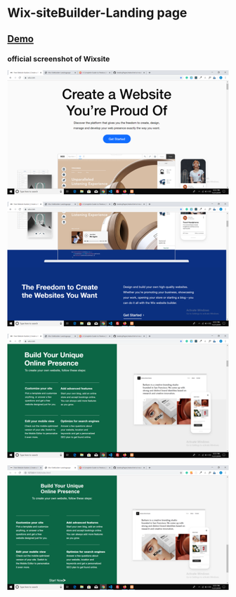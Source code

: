 # Wix-siteBuilder-Landing page

## [Demo]()

### official screenshot of Wixsite

![one](Readmeimg/Screenshot&#32;(746).png)

![one](Readmeimg/Screenshot&#32;(747).png)

![one](Readmeimg/Screenshot&#32;(748).png)

![one](Readmeimg/Screenshot&#32;(749).png)